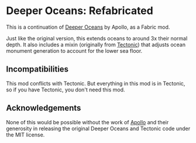 # Deeper Oceans: Refabricated

This is a continuation of [Deeper Oceans](https://modrinth.com/datapack/deeper-oceans) by Apollo, as a Fabric mod.

Just like the original version, this extends oceans to around 3x their normal depth. It also includes a mixin (originally from [Tectonic](https://modrinth.com/datapack/tectonic)) that adjusts ocean monument generation to account for the lower sea floor.

## Incompatibilities
This mod conflicts with Tectonic. But everything in this mod is in Tectonic, so if you have Tectonic, you don't need this mod.

## Acknowledgements
None of this would be possible without the work of [Apollo](https://modrinth.com/user/Apollo) and their generosity in releasing the original Deeper Oceans and Tectonic code under the MIT license.
